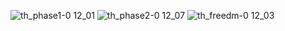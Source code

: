 ![th_phase1-0 12_01](https://github.com/Mr795/Mr795.github.io/assets/150305680/34783b79-dc15-4354-86fe-e23bc1c2ba9d)
![th_phase2-0 12_07](https://github.com/Mr795/Mr795.github.io/assets/150305680/4170ab13-ff5c-4064-8a9c-2f1bf39493b3)
![th_freedm-0 12_03](https://github.com/Mr795/Mr795.github.io/assets/150305680/8114c55b-4905-46e6-92f5-b362ddc68c86)
